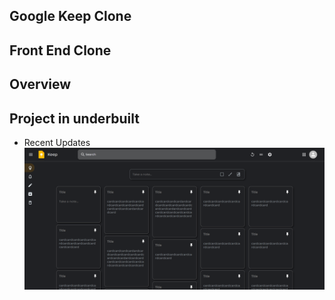 ## Google Keep Clone

## Front End Clone

## Overview 

##            Project in underbuilt

* Recent Updates
![](images/Overview.png)
